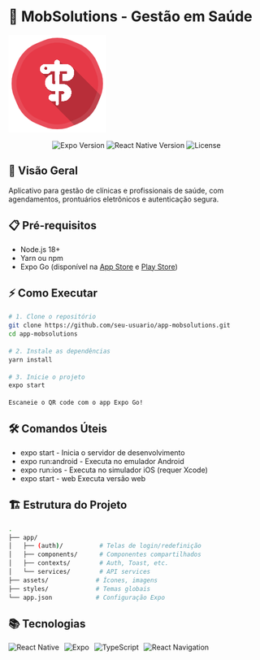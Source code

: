 # 📱 MobSolutions - Gestão em Saúde

![Logo MobSolutions](./assets/icon.png)

<p align="center">
  <img src="https://img.shields.io/badge/Expo-53.0.9-blue?logo=expo" alt="Expo Version">
  <img src="https://img.shields.io/badge/React_Native-0.79.2-61DAFB?logo=react" alt="React Native Version">
  <img src="https://img.shields.io/badge/License-0BSD-lightgrey" alt="License">
</p>

## 🚀 Visão Geral
Aplicativo para gestão de clínicas e profissionais de saúde, com agendamentos, prontuários eletrônicos e autenticação segura.

## 📋 Pré-requisitos
- Node.js 18+
- Yarn ou npm
- Expo Go (disponível na [App Store](https://apps.apple.com/br/app/expo-go/id982107779) e [Play Store](https://play.google.com/store/apps/details?id=host.exp.exponent))

## ⚡ Como Executar

```bash
# 1. Clone o repositório
git clone https://github.com/seu-usuario/app-mobsolutions.git
cd app-mobsolutions

# 2. Instale as dependências
yarn install

# 3. Inicie o projeto
expo start

Escaneie o QR code com o app Expo Go!

```

## 🛠 Comandos Úteis

- expo start -	Inicia o servidor de desenvolvimento
- expo run:android	- Executa no emulador Android
- expo run:ios	- Executa no simulador iOS (requer Xcode)
- expo start - web	Executa versão web

## 🏗 Estrutura do Projeto

```bash 
.
├── app/
│   ├── (auth)/          # Telas de login/redefinição
│   ├── components/      # Componentes compartilhados
│   ├── contexts/        # Auth, Toast, etc.
│   └── services/        # API services
├── assets/             # Ícones, imagens
├── styles/             # Temas globais
└── app.json            # Configuração Expo

```

## 📚 Tecnologias

<div style="display: flex; gap: 10px; flex-wrap: wrap;"> <img src="https://img.shields.io/badge/React_Native-20232A?logo=react&logoColor=61DAFB" alt="React Native"> <img src="https://img.shields.io/badge/Expo-000020?logo=expo&logoColor=white" alt="Expo"> <img src="https://img.shields.io/badge/TypeScript-3178C6?logo=typescript&logoColor=white" alt="TypeScript"> <img src="https://img.shields.io/badge/React_Navigation-6B52AE?logo=react&logoColor=white" alt="React Navigation"> </div>
